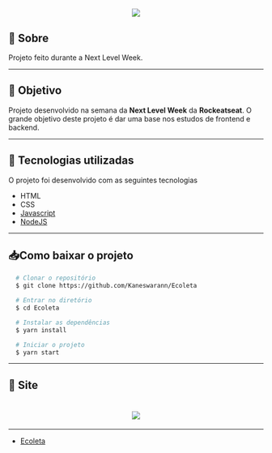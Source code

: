 <h1 align="center"> 
  <img src="https://ik.imagekit.io/oj7trck322/Launchbase_v2WBWPmh4.png">
</h1>

## 🔖 Sobre
Projeto feito durante a Next Level Week.

---

## 📌 Objetivo
Projeto desenvolvido na semana da **Next Level Week** da **Rockeatseat**. O grande objetivo deste projeto é dar uma base nos estudos de frontend e backend. 

---

## 🚀 Tecnologias utilizadas
O projeto foi desenvolvido com as seguintes tecnologias
- HTML
- CSS
- [Javascript](https://www.javascript.com/)
- [NodeJS](https://nodejs.org/)

---

## 📥Como baixar o projeto

```bash
  # Clonar o repositório
  $ git clone https://github.com/Kaneswarann/Ecoleta

  # Entrar no diretório
  $ cd Ecoleta

  # Instalar as dependências
  $ yarn install

  # Iniciar o projeto
  $ yarn start
```
---
## 📌 Site

<h1 align="center"> 
  <img src="https://i.imgur.com/4HI2nfp.png">
</h1>

---

- [Ecoleta](https://eccoleta.herokuapp.com/)

